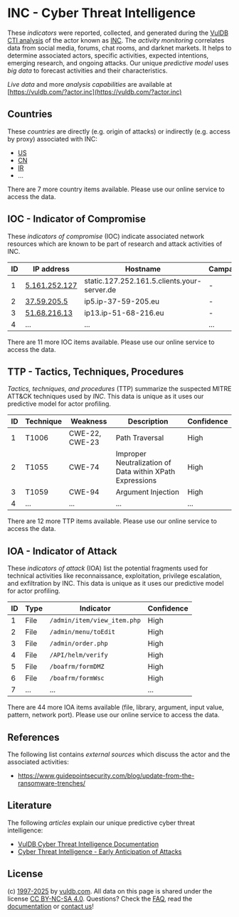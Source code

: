 # INC - Cyber Threat Intelligence

These _indicators_ were reported, collected, and generated during the [VulDB CTI analysis](https://vuldb.com/?kb.cti) of the actor known as [INC](https://vuldb.com/?actor.inc). The _activity monitoring_ correlates data from social media, forums, chat rooms, and darknet markets. It helps to determine associated actors, specific activities, expected intentions, emerging research, and ongoing attacks. Our unique _predictive model_ uses _big data_ to forecast activities and their characteristics.

_Live data_ and more _analysis capabilities_ are available at [https://vuldb.com/?actor.inc](https://vuldb.com/?actor.inc)

## Countries

These _countries_ are directly (e.g. origin of attacks) or indirectly (e.g. access by proxy) associated with INC:

* [US](https://vuldb.com/?country.us)
* [CN](https://vuldb.com/?country.cn)
* [IR](https://vuldb.com/?country.ir)
* ...

There are 7 more country items available. Please use our online service to access the data.

## IOC - Indicator of Compromise

These _indicators of compromise_ (IOC) indicate associated network resources which are known to be part of research and attack activities of INC.

ID | IP address | Hostname | Campaign | Confidence
-- | ---------- | -------- | -------- | ----------
1 | [5.161.252.127](https://vuldb.com/?ip.5.161.252.127) | static.127.252.161.5.clients.your-server.de | - | High
2 | [37.59.205.5](https://vuldb.com/?ip.37.59.205.5) | ip5.ip-37-59-205.eu | - | High
3 | [51.68.216.13](https://vuldb.com/?ip.51.68.216.13) | ip13.ip-51-68-216.eu | - | High
4 | ... | ... | ... | ...

There are 11 more IOC items available. Please use our online service to access the data.

## TTP - Tactics, Techniques, Procedures

_Tactics, techniques, and procedures_ (TTP) summarize the suspected MITRE ATT&CK techniques used by _INC_. This data is unique as it uses our predictive model for actor profiling.

ID | Technique | Weakness | Description | Confidence
-- | --------- | -------- | ----------- | ----------
1 | T1006 | CWE-22, CWE-23 | Path Traversal | High
2 | T1055 | CWE-74 | Improper Neutralization of Data within XPath Expressions | High
3 | T1059 | CWE-94 | Argument Injection | High
4 | ... | ... | ... | ...

There are 12 more TTP items available. Please use our online service to access the data.

## IOA - Indicator of Attack

These _indicators of attack_ (IOA) list the potential fragments used for technical activities like reconnaissance, exploitation, privilege escalation, and exfiltration by INC. This data is unique as it uses our predictive model for actor profiling.

ID | Type | Indicator | Confidence
-- | ---- | --------- | ----------
1 | File | `/admin/item/view_item.php` | High
2 | File | `/admin/menu/toEdit` | High
3 | File | `/admin/order.php` | High
4 | File | `/API/helm/verify` | High
5 | File | `/boafrm/formDMZ` | High
6 | File | `/boafrm/formWsc` | High
7 | ... | ... | ...

There are 44 more IOA items available (file, library, argument, input value, pattern, network port). Please use our online service to access the data.

## References

The following list contains _external sources_ which discuss the actor and the associated activities:

* https://www.guidepointsecurity.com/blog/update-from-the-ransomware-trenches/

## Literature

The following _articles_ explain our unique predictive cyber threat intelligence:

* [VulDB Cyber Threat Intelligence Documentation](https://vuldb.com/?kb.cti)
* [Cyber Threat Intelligence - Early Anticipation of Attacks](https://www.scip.ch/en/?labs.20201022)

## License

(c) [1997-2025](https://vuldb.com/?kb.changelog) by [vuldb.com](https://vuldb.com/?kb.about). All data on this page is shared under the license [CC BY-NC-SA 4.0](https://creativecommons.org/licenses/by-nc-sa/4.0/). Questions? Check the [FAQ](https://vuldb.com/?kb.faq), read the [documentation](https://vuldb.com/?kb) or [contact us](https://vuldb.com/?contact)!

